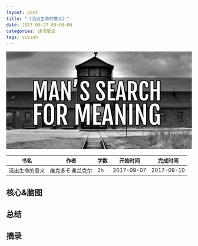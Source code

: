 ```yaml
---
layout: post
title: "《活出生命的意义》"
date: 2017-09-27 03:00:00
categories: 读书笔记
tags: vision
---
```

![](/assets/img/manssearchformeaning.jpg)

|书名|作者|字数|开始时间|完成时间|
|---|---|---|---|---|
|活出生命的意义|维克多·E·弗兰克尔|2h|2017-09-07|2017-09-10|

## 核心&脑图

## 总结

## 摘录